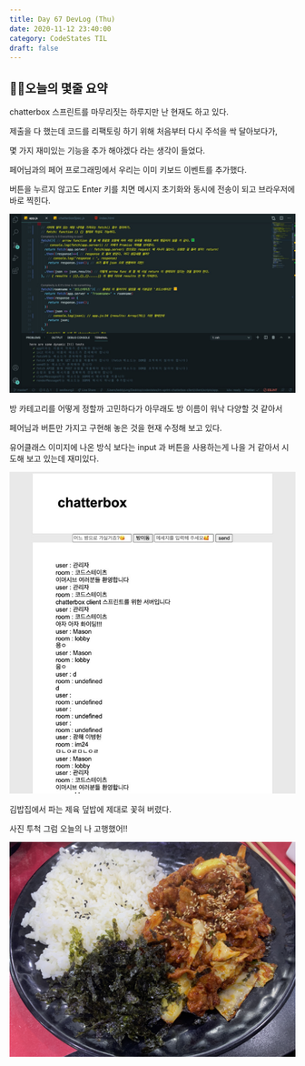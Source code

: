 ```yaml
---
title: Day 67 DevLog (Thu)
date: 2020-11-12 23:40:00
category: CodeStates TIL
draft: false
---
```


## 👨🏻‍오늘의 몇줄 요약

chatterbox 스프린트를 마무리짓는 하루지만 난 현재도 하고 있다.

제출을 다 했는데 코드를 리팩토링 하기 위해 처음부터 다시 주석을 싹 달아보다가,

몇 가지 재미있는 기능을 추가 해야겠다 라는 생각이 들었다.

페어님과의 페어 프로그래밍에서 우리는 이미 키보드 이벤트를 추가했다.

버튼을 누르지 않고도 Enter 키를 치면 메시지 초기화와 동시에 전송이 되고 브라우저에 바로 찍힌다.

![](./images/chatterbox.jpeg)

방 카테고리를 어떻게 정할까 고민하다가 아무래도 방 이름이 워낙 다양할 것 같아서

페어님과 버튼만 가지고 구현해 놓은 것을 현재 수정해 보고 있다.

유어클래스 이미지에 나온 방식 보다는 input 과 버튼을 사용하는게 나을 거 같아서 시도해 보고 있는데 재미있다.

![](./images/chatterbox_main.jpeg)

김밥집에서 파는 제육 덮밥에 제대로 꽃혀 버렸다.

사진 투척 그럼 오늘의 나 고행했어!!

![](./images/jeyukdeopbab.jpeg)
